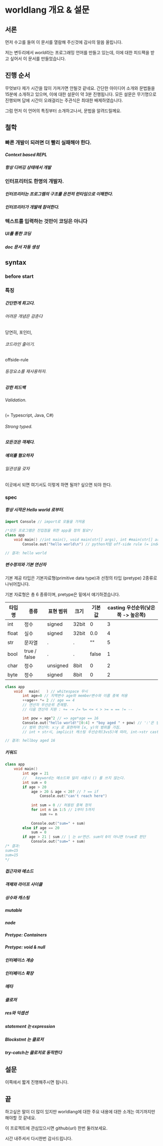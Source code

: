 # worldlang 개요 & 설문

## 서론

먼저 수고를 들여 이 문서를 열람해 주신것에 감사의 말씀 올립니다. 

저는 변두리에서 *world*라는 프로그래밍 언어를 만들고 있는데, 이에 대한 피드팩을 받고 싶어서 이 문서를 만들었습니다. 



## 진행 순서

무엇보다 제가 시간을 많이 가져가면 안될것 같네요. 간단한 아이디어 소개와 문법들을 15분에 소개하고 있으며, 이에 대한 설문이 약 3분 진행됩니다. 모든 설문은 무기명으로 진행되며 답에 시간이 오래걸리는 주관식은 최대한 배제하였습니다.



그럼 먼저 이 언어의 특징부터 소개하고나서, 문법을 알려드릴께요.



## 철학

### 빠른 개발이 되려면 더 빨리 실패해야 한다.

##### Context based REPL

##### 항상 디버깅 상태에서 개발



### 인터프리터도 한명의 개발자.

##### 인터프리터는 프로그램의 구조를 온전히 런타임으로 이해한다.

##### 인터프리터가 개발에 참여한다.



### 텍스트를 입력하는 것만이 코딩은 아니다

##### UI를 통한 코딩

##### doc 문서 자동 생성



## syntax

### before start

### 특징

##### 간단한게 최고다.

###### 어려운 개념은 감춘다

당연히, 포인터,

###### 코드라인 줄이기.

offside-rule

###### 등장요소를 재사용하자.



##### 강한 피드백

###### Validation.

(= Typescript, Java, C#)

###### Strong typed.



##### 모든것은 객체다.



##### 예외를 혐오하자

###### 일관성을 갖자

이곳에서 되면 여기서도 이렇게 하면 될까? 싶으면 되야 한다.



### spec

##### 항상 시작은 Hello world 로부터.

```cpp
import Console // import로 모듈을 가져옴

/*모든 프로그램은 진입점을 위한 app을 정의 필요*/
class app
    void main() //int main(), void main(str[] args), int #main(str[] args)도 ok.
        Console.out("hello world\n") // python처럼 off-side rule (= indentation으로 블록문)

// 결과: hello world
```



##### 변수정의와 기본 연산자

기본 제공 타입은 기본자료형(primitive data type)과 선정의 타입 (pretype) 2종류로 나뉘어집니다.

기본 자료형은 총 6 종류이며, pretype은 밑에서 얘기하겠습니다.

| 타입명 | 종류         | 표현 범위 | 크기  | 기본값 | casting 우선순위(낮은쪽 -> 높은쪽) |
| ------ | ------------ | --------- | ----- | ------ | ---------------------------------- |
| int    | 정수         | signed    | 32bit | 0      | 3                                  |
| float  | 실수         | signed    | 32bit | 0.0    | 4                                  |
| str    | 문자열       | .         | .     | ""     | 5                                  |
| bool   | true / false | .         | .     | false  | 1                                  |
| char   | 정수         | unsigned  | 8bit  | 0      | 2                                  |
| byte   | 정수         | signed    | 8bit  | 0      | 2                                  |

```cpp
class app    
    void   main(   ) // whitespace 무시
        int age=0 // 지역변수 age와 member변수와 이름 중복 허용        
        ++age++ *= 2 // age == 4
    	// 연산자 우선순위 존재함.
    	// 다음 연산자 지원 : += -= /= %= <= < > >= = == != --

        int pow = age^2 // => age*age == 16
        Console.out("hello world!"[0:4] + "boy aged " + pow) // ':'은 범위 연산자.
    	// 범위 연산자: x:y 로 표현하며 [x, y)의 범위를 가짐.
        // int + str시, implicit 캐스팅 우선순위(3vs5)에 따라, int->str casting

// 결과: hellboy aged 16
```



##### 키워드

```cpp
class app
    void main()
        int age = 21
        //    keyword는 메소드와 달리 사용시 () 를 쓰지 않는다.
        int sum = 0
        if age > 20
			age > 20 & age < 20? // ? == if
				Console.out("can't reach here")
            
            int sum = 0 // 허용된 중복 정의
            for int n in 1:5 // 1부터 5까지
                sum += n
                
            Console.out("sum=" + sum)
        else if age == 20
            sum = 0
        if age > 21 | sum // | 는 or연산. sum이 0이 아니면 true로 판단
        	Console.out("sum=" + sum)
/* 결과:
sum=15
sum=15
*/
```



##### 접근자와 메소드



##### 객체와 라이프 사이클



##### 상수와 캐스팅



##### mutable



##### node



##### Pretype: Containers



##### Pretype: void & null



##### 인터페이스 계승



##### 인터페이스 확장



##### 메타



##### 클로저



##### res와 익셉션



##### statement 는 expression



##### Blockstmt 는 클로저



##### try-catch는 클로저로 동작한다



## 설문

이쪽에서 짧게 진행해주시면 됩니다.



## 끝

하고싶은 말이 더 많이 있지만 worldlang에 대한 주요 내용에 대한 소개는 여기까지만 해야할 것 같네요.

이 프로젝트에 관심있으시면 github(url) 한번 둘러보세요.



시간 내주셔서 다시한번 감사드립니다.


